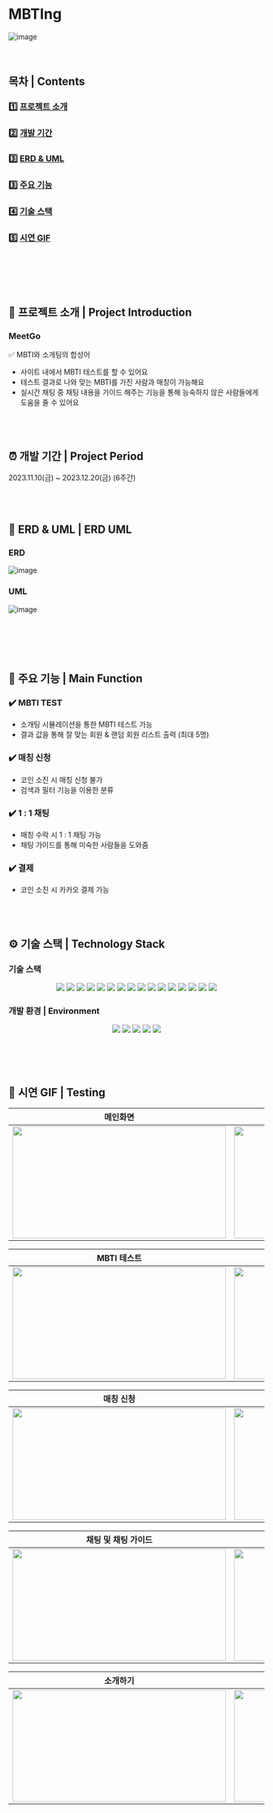 # MBTIng
![image](https://github.com/seona-Kim/MBTIng/assets/149765577/e8929d79-e71a-4ec4-9e3c-9e5b0e85e5bc)
<br><br><br>

## 목차 | Contents
### 1️⃣ [프로젝트 소개](#-프로젝트-소개--project-introduction) <br/>
### 2️⃣ [개발 기간](#-개발-기간--project-period) <br/>
### 3️⃣ [ERD & UML](#-erd--uml--erd-uml) <br/>
### 3️⃣ [주요 기능](#-주요-기능--main-function) <br/>
### 4️⃣ [기술 스택](#-기술-스택--technology-stack) <br/>
### 5️⃣ [시연 GIF](#-시연-gif--testing) <br/>
<br><br><br><br>
## 📘 프로젝트 소개 | Project Introduction
### MeetGo
✅ MBTI와 소개팅의 합성어
- 사이트 내에서 MBTI 테스트를 할 수 있어요 
- 테스트 결과로 나와 맞는 MBTI를 가진 사람과 매칭이 가능해요
- 실시간 채팅 중 채팅 내용을 가이드 해주는 기능을 통해 능숙하지 않은 사람들에게 도움을 줄 수 있어요
<br><br><br><br>
## ⏰ 개발 기간 | Project Period
2023.11.10(금) ~ 2023.12.20(금) (6주간)
<br><br><br><br>
## 🌱 ERD & UML | ERD UML
### ERD
![image](https://github.com/seona-Kim/MBTIng/assets/149765577/87dfabc3-65b1-4dbe-b227-426fbff9a54e)

### UML
![image](https://github.com/seona-Kim/MBTIng/assets/149765577/d1e70a71-05ac-4dc3-8989-847cf7211b53)

<br><br><br><br>
## 🌱 주요 기능 | Main Function
### ✔️ MBTI TEST
  - 소개팅 시뮬레이션을 통한 MBTI 테스트 가능
  - 결과 값을 통해 잘 맞는 회원 & 랜덤 회원 리스트 출력 (최대 5명)
### ✔️ 매칭 신청
  - 코인 소진 시 매칭 신청 불가
  - 검색과 필터 기능을 이용한 분류  
### ✔️ 1 : 1 채팅
  - 매칭 수락 시 1 : 1 채팅 가능
  - 채팅 가이드를 통해 미숙한 사람들을 도와줌
### ✔️ 결제
 - 코인 소진 시 카카오 결제 가능
<br><br><br><br>
## ⚙ 기술 스택 | Technology Stack
### 기술 스택
<div align=center> 
  <img src="https://img.shields.io/badge/java-007396?style=for-the-badge&logo=java&logoColor=white"> 
  <img src="https://img.shields.io/badge/spring-6DB33F?style=for-the-badge&logo=spring&logoColor=white"> 
  <img src="https://img.shields.io/badge/html5-E34F26?style=for-the-badge&logo=html5&logoColor=white"> 
  <img src="https://img.shields.io/badge/css-1572B6?style=for-the-badge&logo=css3&logoColor=white"> 
  <img src="https://img.shields.io/badge/javascript-F7DF1E?style=for-the-badge&logo=javascript&logoColor=black"> 
  <img src="https://img.shields.io/badge/jquery-0769AD?style=for-the-badge&logo=jquery&logoColor=white">
  <img src="https://img.shields.io/badge/oracle-F80000?style=for-the-badge&logo=oracle&logoColor=white"> 
  <img src="https://img.shields.io/badge/bootstrap-7952B3?style=for-the-badge&logo=bootstrap&logoColor=white">
  <img src="https://img.shields.io/badge/aws s3-232F3E?style=for-the-badge&logo=amazonaws&logoColor=white"> 
  <img src="https://img.shields.io/badge/apache tomcat-F8DC75?style=for-the-badge&logo=apachetomcat&logoColor=white">
  <img src="https://img.shields.io/badge/github-181717?style=for-the-badge&logo=github&logoColor=white">
  <img src="https://img.shields.io/badge/jsp-004027?style=for-the-badge&logo=jameson&logoColor=white">
  <img src="https://img.shields.io/badge/socket-010101?style=for-the-badge&logo=socketdotio&logoColor=white">
  <img src="https://img.shields.io/badge/mybatis-0C0C0E?style=for-the-badge&logo=bookmyshow&logoColor=white">
  <img src="https://img.shields.io/badge/swiper-6332F6?style=for-the-badge&logo=swiper&logoColor=white">
  <img src="https://img.shields.io/badge/KakaoTalk-FFCD00?style=for-the-badge&logo=KakaoTalk&logoColor=white">
</div>

### 개발 환경 | Environment
<div align=center> 
  <img src="https://img.shields.io/badge/Visual Studio Code-007ACC?style=for-the-badge&logo=Visual Studio Code&logoColor=white">
  <img src="https://img.shields.io/badge/IntelliJ IDEA-000000?style=for-the-badge&logo=IntelliJ IDEA&logoColor=white">
  <img src="https://img.shields.io/badge/eclipseide-2C2255?style=for-the-badge&logo=eclipseide&logoColor=white">
  <img src="https://img.shields.io/badge/Github-181717?style=for-the-badge&logo=Github&logoColor=white">
  <img src="https://img.shields.io/badge/slack-4A154B?style=for-the-badge&logo=slack&logoColor=white">
</div>
<br><br><br><br>

## 🎥 시연 GIF | Testing
|메인화면|마이페이지|
|:---:|:---:|
|<img src="https://drive.google.com/uc?export=view&id=10OyU4Oiheu91j5xJsvEDpAtToBTNcfSU" width="420px" height="220px">|<img src="https://drive.google.com/uc?export=view&id=1Zv-7G5sMmOG2NAcSWmsarj1THAor3mR3" width="420px" height="220px">|

|MBTI 테스트|테스트 결과|
|:---:|:---:|
|<img src="https://drive.google.com/uc?export=view&id=1ZkNeJwT3Q47nWvFM_a2dh1EyMGtCYWsL" width="420px" height="220px">|<img src="https://drive.google.com/uc?export=view&id=1k_36MVCqpMvP7MeJWqXfq_uNOABAQWGo" width="400px" height="220px">|

|매칭 신청|매칭 코인 부족|
|:---:|:---:|
|<img src="https://drive.google.com/uc?export=view&id=1GSzA_SpZ1DgkW-gBIqejnX7mRopyQYCK" width="420px" height="220px">|<img src="https://drive.google.com/uc?export=view&id=1XBZDemzi6wwKLL4MxsI81a2v5meFT2zz" width="400px" height="220px">|

|채팅 및 채팅 가이드|커플 후기|
|:---:|:---:|
|<img src="https://drive.google.com/uc?export=view&id=1cFfVzyLbW-Z0uYTvP5VBPC1QiMhqWwnD" width="420px" height="220px">|<img src="https://drive.google.com/uc?export=view&id=1lgiyxrFziEtek5-E0qkJTxGvv0bUSAxg" width="400px" height="220px">|

|소개하기|공지사항|
|:---:|:---:|
|<img src="https://drive.google.com/uc?export=view&id=1ChbJJEA12usMUOkA9QAB_ttsj554S_0G" width="420px" height="220px">|<img src="https://drive.google.com/uc?export=view&id=1H2dR8YaD3hMy8vNwbE-EEpuR-RfjZaI-" width="400px" height="220px">|
<br><br><br><br>
